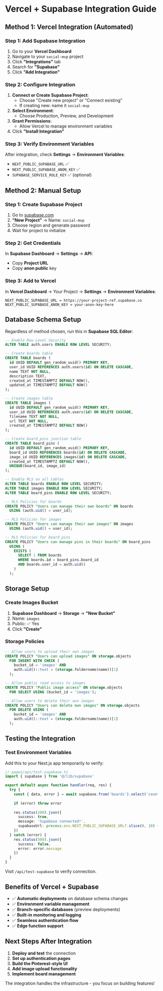 # Vercel + Supabase Integration Guide

## Method 1: Vercel Integration (Automated)

### Step 1: Add Supabase Integration
1. Go to your **Vercel Dashboard**
2. Navigate to your `social-mvp` project
3. Click **"Integrations"** tab
4. Search for **"Supabase"**
5. Click **"Add Integration"**

### Step 2: Configure Integration
1. **Connect or Create Supabase Project**:
   - Choose "Create new project" or "Connect existing"
   - If creating new: name it `social-mvp`
2. **Select Environment**:
   - Choose Production, Preview, and Development
3. **Grant Permissions**:
   - Allow Vercel to manage environment variables
4. Click **"Install Integration"**

### Step 3: Verify Environment Variables
After integration, check **Settings** → **Environment Variables**:
- `NEXT_PUBLIC_SUPABASE_URL` ✅
- `NEXT_PUBLIC_SUPABASE_ANON_KEY` ✅
- `SUPABASE_SERVICE_ROLE_KEY` ✅ (optional)

## Method 2: Manual Setup

### Step 1: Create Supabase Project
1. Go to [supabase.com](https://supabase.com)
2. **"New Project"** → Name: `social-mvp`
3. Choose region and generate password
4. Wait for project to initialize

### Step 2: Get Credentials
In **Supabase Dashboard** → **Settings** → **API**:
- Copy **Project URL**
- Copy **anon public** key

### Step 3: Add to Vercel
In **Vercel Dashboard** → Your Project → **Settings** → **Environment Variables**:

```
NEXT_PUBLIC_SUPABASE_URL = https://your-project-ref.supabase.co
NEXT_PUBLIC_SUPABASE_ANON_KEY = your-anon-key-here
```

## Database Schema Setup

Regardless of method chosen, run this in **Supabase SQL Editor**:

```sql
-- Enable Row Level Security
ALTER TABLE auth.users ENABLE ROW LEVEL SECURITY;

-- Create boards table
CREATE TABLE boards (
  id UUID DEFAULT gen_random_uuid() PRIMARY KEY,
  user_id UUID REFERENCES auth.users(id) ON DELETE CASCADE,
  name TEXT NOT NULL,
  description TEXT,
  created_at TIMESTAMPTZ DEFAULT NOW(),
  updated_at TIMESTAMPTZ DEFAULT NOW()
);

-- Create images table
CREATE TABLE images (
  id UUID DEFAULT gen_random_uuid() PRIMARY KEY,
  user_id UUID REFERENCES auth.users(id) ON DELETE CASCADE,
  filename TEXT NOT NULL,
  url TEXT NOT NULL,
  created_at TIMESTAMPTZ DEFAULT NOW()
);

-- Create board_pins junction table
CREATE TABLE board_pins (
  id UUID DEFAULT gen_random_uuid() PRIMARY KEY,
  board_id UUID REFERENCES boards(id) ON DELETE CASCADE,
  image_id UUID REFERENCES images(id) ON DELETE CASCADE,
  created_at TIMESTAMPTZ DEFAULT NOW(),
  UNIQUE(board_id, image_id)
);

-- Enable RLS on all tables
ALTER TABLE boards ENABLE ROW LEVEL SECURITY;
ALTER TABLE images ENABLE ROW LEVEL SECURITY;
ALTER TABLE board_pins ENABLE ROW LEVEL SECURITY;

-- RLS Policies for boards
CREATE POLICY "Users can manage their own boards" ON boards
  USING (auth.uid() = user_id);

-- RLS Policies for images  
CREATE POLICY "Users can manage their own images" ON images
  USING (auth.uid() = user_id);

-- RLS Policies for board_pins
CREATE POLICY "Users can manage pins in their boards" ON board_pins
  USING (
    EXISTS (
      SELECT 1 FROM boards 
      WHERE boards.id = board_pins.board_id 
      AND boards.user_id = auth.uid()
    )
  );
```

## Storage Setup

### Create Images Bucket
1. **Supabase Dashboard** → **Storage** → **"New Bucket"**
2. Name: `images`
3. Public: ✅ Yes
4. Click **"Create"**

### Storage Policies
```sql
-- Allow users to upload their own images
CREATE POLICY "Users can upload images" ON storage.objects
  FOR INSERT WITH CHECK (
    bucket_id = 'images' AND 
    auth.uid()::text = (storage.foldername(name))[1]
  );

-- Allow public read access to images
CREATE POLICY "Public image access" ON storage.objects
  FOR SELECT USING (bucket_id = 'images');

-- Allow users to delete their own images
CREATE POLICY "Users can delete own images" ON storage.objects
  FOR DELETE USING (
    bucket_id = 'images' AND 
    auth.uid()::text = (storage.foldername(name))[1]
  );
```

## Testing the Integration

### Test Environment Variables
Add this to your Next.js app temporarily to verify:

```typescript
// pages/api/test-supabase.ts
import { supabase } from '@/lib/supabase'

export default async function handler(req, res) {
  try {
    const { data, error } = await supabase.from('boards').select('count')
    
    if (error) throw error
    
    res.status(200).json({ 
      success: true, 
      message: 'Supabase connected!',
      supabaseUrl: process.env.NEXT_PUBLIC_SUPABASE_URL?.slice(0, 20) + '...'
    })
  } catch (error) {
    res.status(500).json({ 
      success: false, 
      error: error.message 
    })
  }
}
```

Visit `/api/test-supabase` to verify connection.

## Benefits of Vercel + Supabase

- ✅ **Automatic deployments** on database schema changes
- ✅ **Environment variable management**
- ✅ **Branch-specific databases** (preview deployments)
- ✅ **Built-in monitoring and logging**
- ✅ **Seamless authentication flow**
- ✅ **Edge function support**

## Next Steps After Integration

1. **Deploy and test** the connection
2. **Set up authentication pages**
3. **Build the Pinterest-style UI**
4. **Add image upload functionality**
5. **Implement board management**

The integration handles the infrastructure - you focus on building features!
